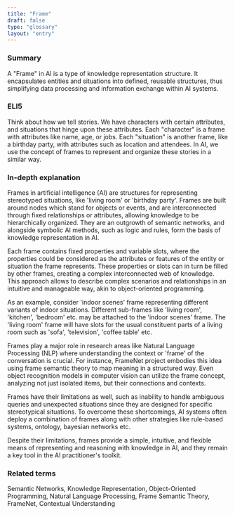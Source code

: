 ```yaml
---
title: "Frame"
draft: false
type: "glossary"
layout: "entry"
---
```


### Summary
A "Frame" in AI is a type of knowledge representation structure. It encapsulates entities and situations into defined, reusable structures, thus simplifying data processing and information exchange within AI systems.

### ELI5
Think about how we tell stories. We have characters with certain attributes, and situations that hinge upon these attributes. Each "character" is a frame with attributes like name, age, or jobs. Each "situation" is another frame, like a birthday party, with attributes such as location and attendees. In AI, we use the concept of frames to represent and organize these stories in a similar way.

### In-depth explanation
Frames in artificial intelligence (AI) are structures for representing stereotyped situations, like 'living room' or 'birthday party'. Frames are built around nodes which stand for objects or events, and are interconnected through fixed relationships or attributes, allowing knowledge to be hierarchically organized. They are an outgrowth of semantic networks, and alongside symbolic AI methods, such as logic and rules, form the basis of knowledge representation in AI.

Each frame contains fixed properties and variable slots, where the properties could be considered as the attributes or features of the entity or situation the frame represents. These properties or slots can in turn be filled by other frames, creating a complex interconnected web of knowledge. This approach allows to describe complex scenarios and relationships in an intuitive and manageable way, akin to object-oriented programming.

As an example, consider 'indoor scenes' frame representing different variants of indoor situations. Different sub-frames like 'living room', 'kitchen', 'bedroom' etc. may be attached to the 'indoor scenes' frame. The 'living room' frame will have slots for the usual constituent parts of a living room such as 'sofa', 'television', 'coffee table' etc.

Frames play a major role in research areas like Natural Language Processing (NLP) where understanding the context or 'frame' of the conversation is crucial. For instance, FrameNet project embodies this idea using frame semantic theory to map meaning in a structured way. Even object recognition models in computer vision can utilize the frame concept, analyzing not just isolated items, but their connections and contexts.

Frames have their limitations as well, such as inability to handle ambiguous queries and unexpected situations since they are designed for specific stereotypical situations. To overcome these shortcomings, AI systems often deploy a combination of frames along with other strategies like rule-based systems, ontology, bayesian networks etc.

Despite their limitations, frames provide a simple, intuitive, and flexible means of representing and reasoning with knowledge in AI, and they remain a key tool in the AI practitioner's toolkit.

### Related terms
Semantic Networks, Knowledge Representation, Object-Oriented Programming, Natural Language Processing, Frame Semantic Theory, FrameNet, Contextual Understanding


